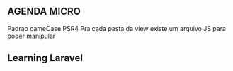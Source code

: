 
## AGENDA MICRO

Padrao cameCase 
PSR4 
Pra cada pasta da view existe um arquivo JS para poder manipular 



## Learning Laravel






